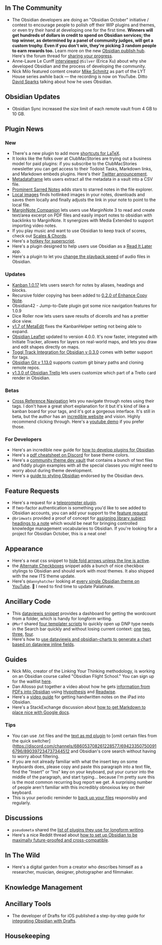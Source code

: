## In The Community

* The Obsidian developers are doing an "Obsidian October" initiative / contest to encourage people to polish off their WIP plugins and themes, or even try their hand at developing one for the first time. **Winners will get hundreds of dollars in credit to spend on Obsidian services; the top winner, as determined by a panel of community judges, will get a custom trophy. Even if you don't win, they're picking 3 random people to earn rewards too.** Learn more on the new [Obsidian publish hub](https://publish.obsidian.md/hub/Events/Obsidian+October+2021).  Here's the forum thread for [sharing your progress](https://forum.obsidian.md/t/obsidian-october-2021-daily-progress-and-learnings/24472). 
* Anne-Laure Le Cunff [interviewed](https://nesslabs.com/obsidian-featured-tool) `@Silver` (Erica Xu) about why she developed Obsidian and the process of developing the community.
* Nick Milo featured content creator [Mike Schmitz](https://www.youtube.com/watch?v=aiTV9MOBYPs) as part of the LYT House series awhile back — the recording is now on YouTube. Ditto [David Sparks](https://www.youtube.com/watch?v=JLk5jIHpvxE) talking about how he uses Obsidian. 
## Obsidian Updates

*  Obsidian Sync increased the size limit of each remote vault from 4 GB to 10 GB.

## Plugin News

### New

* There's a new plugin to add more [shortcuts for LaTeX](https://github.com/joeyuping/quick_latex_obsidian). 
* It looks like the folks over at ClubMacStories are trying out a business model for paid plugins: if you subscribe to the ClubMacStories newsletter you can get access to their Todoist Tasks, Markdown links, and Markdown embeds plugins. Here's their [Twitter announcement](https://twitter.com/viticci/status/1440841977994432522). 
* [Metadataframe](https://github.com/SkepticMystic/metadataframe) lets users extract all the metadata in a vault into a CSV file. 
* [Prominent Sarred Notes](https://github.com/valentine195/obsidian-prominent-starred-files) adds stars to starred notes in the file explorer.
* [Local images](https://github.com/aleksey-rezvov/obsidian-local-images) finds hotlinked images in your notes, downloads and saves them locally and finally adjusts the link in your note to point to the local file.
* [MarginNote Companion](https://github.com/aidenlx/marginnote-companion) lets users use MarginNote 3 to read and create text/area excerpt on PDF files and easily import notes to obsidian with backlinks to MarginNote. It synergizes with Media Extended to support importing video notes. 
* If you play music and want to use Obsidian to keep track of scores, check out [Scales & Chords](https://github.com/egradman/scales-chords). 
* Here's a [hotkey for superscript](https://github.com/oliviodare/obsidian-superscript). 
* Here's a plugin designed to help users use Obsidian as a [Read It Later](https://github.com/DominikPieper/obsidian-ReadItLater) app.
* Here's a plugin to let you [change the playback speed](https://github.com/kaizau/obsidian-audio-speed-plugin) of audio files in Obsidian. 

### Updates

* [Kanban 1.0.17](https://github.com/mgmeyers/obsidian-kanban/releases/tag/1.0.17) lets users search for notes by aliases, headings and blocks. 
* Recursive folder copying has been added to [0.2.0 of Enhance Copy Note](https://github.com/kzhovn/copy-command-obsidian). 
* Obsidian42 - Jump-to-Date plugin got some nice navigation features for 1.0.9
* Dice Roller now lets users save results of dicerolls and has a prettier dice view. 
* [v1.7 of MetaEdit](https://github.com/chhoumann/MetaEdit) fixes the KanbanHelper setting not being able to expand.
* [Obsidian Leaflet](https://github.com/valentine195/obsidian-leaflet-plugin) updated to version 4.0.0. It's now faster, integrated with Initiate Tracker, allowes for layers on real-world maps, and lets you draw and edit shapes directly on maps. 
* [Toggl Track Integration for Obsidian v 0.3.0](https://github.com/mcndt/obsidian-toggl-integration/releases/tag/0.3.0) comes with better support for tags. 
* [Obsidian Git v 1.13.0](https://github.com/denolehov/obsidian-git/releases/tag/1.13.0) supports custom git binary paths and cloning remote repos. 
* [v1.3.0 of Obsidian Trello](https://github.com/OfficerHalf/obsidian-trello/releases/tag/1.3.0) lets users customize which part of a Trello card render in Obsidian. 

### Betas

* [Cross Reference Navigation](https://github.com/alexobenauer/Cross-reference-Navigation-for-Obsidian) lets you navigate through notes using their tags. I don't have a great short explanation for it but it's kind of like a kanban board for your tags, and it's got a gorgeous interface. It's still in beta, but the author has an [incredible website](https://alexanderobenauer.com/labnotes/000/) and vision. Highly recommend clicking through. Here's a [youtube demo](https://www.youtube.com/watch?v=sm5HXFNN8jE) if you prefer those. 

### For Developers

* Here's an incredible new guide for [how to develop plugins for Obsidian](https://marcus.se.net/obsidian-plugin-docs/). 
* Here's a [pdf cheatsheet on Discord](https://discord.com/channels/686053708261228577/889616783458304001/890406344509784126) for base theme colors. 
* Here's a [community theme dev vault](https://github.com/obsidian-community/theme-dev-vault) that contains a bunch of text files and fiddly plugin examples with all the special classes you might need to worry about during theme development. 
* Here's a [guide to styling Obsidian](https://publish.obsidian.md/hub/Guides/Themes/How+to+Style+Obsidian) endorsed by the Obsidian devs. 

## Feature Requests

* Here's a request for a [teleprompter plugin](https://forum.obsidian.md/t/teleprompter-window/14178). 
* If two-factor authentication is something you'd like to see added to Obsidian accounts, you can add your support to the [feature request](https://forum.obsidian.md/t/two-factor-authentication/21888/14)
* `@brimwats` provided a proof of concept for [assigning library subject headings to a note](https://discord.com/channels/686053708261228577/889616783458304001/890038532570234940) which would be neat for bringing controlled knowledge management vocabularies to Obsidian. If you're looking for a project for Obsidian October, this is a neat one! 

## Appearance

* Here's a neat css snippet to [hide fold arrows unless the line is active](https://gist.github.com/uphy/924b84f4c238b9d513d1851a6d788cf6). 
* the [Alternate Checkboxes](https://github.com/SlRvb/Obsidian--ITS-Theme/blob/main/S%20-%20Checkboxes.css) snippet adds a bunch of nice checkbox stylings to Obsidian and should work with most themes. It also shipped with the new ITS theme update. 
* Here's `@dannyhatcher` looking at [every single Obsidian theme on YouTube](https://www.youtube.com/watch?v=W7OUgdvXh0o). 🙈 I need to find time to update Palatinate. 

## Ancillary Code

* This [dataviewjs snippet](https://gist.github.com/chrisgrieser/ac16a80cdd9e8e0e84606cc24e35ad99) provides a dashboard for getting the wordcount from a folder, which is handy for longform writing. 
* `@Murf` shared [four templater scripts](https://discord.com/channels/686053708261228577/875720842443649045/890699674552524821) to quickly open up DNP type needs in the Search bar quickly and without losing current context: [one](https://gist.github.com/GitMurf/8a915a9050930feb58123cd0c0832957) [two](https://gist.github.com/GitMurf/09e78ba81508d1f02de7fb315a06e536), [three](https://gist.github.com/GitMurf/c48231d090fe5db85ecafe1ed990bac4), [four](https://gist.github.com/GitMurf/0aa0d121eb052ff1d8ff40fab9517cb2). 
* Here's how to [use dataviewjs and obsidian-charts to generate a chart based on dataview inline fields](https://discord.com/channels/686053708261228577/840286238928797736/890609645201264710). 

## Guides

* Nick Milo, creator of the Linking Your Thinking methodology, is working on an Obsidian course called "Obsidian Flight School." You can sign up for the waitlist [here](https://lyt.ck.page/ace689c709). 
* Dan Allosso put together a video about how he gets [information from PDFs into Obsidian](https://www.youtube.com/watch?v=HCACgiFzfdw) using [Hypothesis](https://web.hypothes.is/) and [Readwise](https://readwise.io/i/ac9). 
* Here's a [video guide](https://www.youtube.com/watch?v=G-4l0sAQwt0) for getting handwritten notes on the iPad into Obsidian. 
* Here's a StackExchange discussion about [how to get Markdown to place nice with Google docs](https://webapps.stackexchange.com/questions/44047/how-can-google-docs-and-markdown-play-nice). 

### Tips

* You can use .txt files and the [text as md plugin](https://github.com/deathau/txt-as-md-obsidian) to [omit certain files from the quick switcher](https://discord.com/channels/686053708261228577/694233507500916796/890397234737344512 and Obsidian's core search without having to worry about filtering. 
* If you are not already familiar with what the insert key on some keyboards does, please copy and paste this paragraph into a text file, find the "Insert" or "Ins" key on your keyboard, put your cursor into the middle of the paragraph, and start typing... because I'm pretty sure this is the most common recurring bug report we get. A surprising number of people aren't familiar with this incredibly obnoxious key on their keyboard. 
* This is your periodic reminder to [back up your files](https://www.backblaze.com/blog/the-3-2-1-backup-strategy/) responsibly and regularly. 
## Discussions

* `pseudometa` shared the [list of plugins they use for longform writing](https://discord.com/channels/686053708261228577/744933215063638183/890711042085244978).
* Here's a nice Reddit thread about [how to set up Obsidian to be maximally future-proofed and cross-compatible](https://www.reddit.com/r/ObsidianMD/comments/ptcm8x/what_settings_to_use_to_make_notes_created_in/). 
## In The Wild

* Here's a digital garden from a creator who describes himself as a researcher, musician, designer, photographer and filmmaker.

## Knowledge Management

## Ancillary Tools

* The developer of Drafts for iOS published a step-by-step guide for [integrating Obsidian with Drafts](https://forums.getdrafts.com/t/using-drafts-with-obsidian/11221). 


## Housekeeping